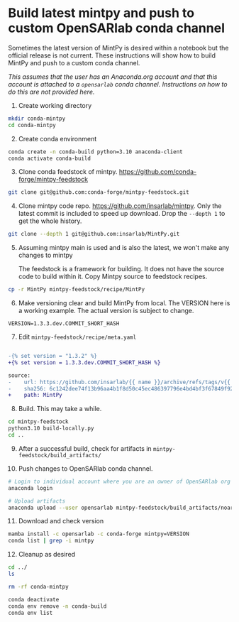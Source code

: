 # Build latest mintpy and push to custom OpenSARlab conda channel

Sometimes the latest version of MintPy is desired within a notebook but the official release is not current. These instructions will show how to build MintPy and push to a custom conda channel.

_This assumes that the user has an Anaconda.org account and that this account is attached to a `opensarlab` conda channel. Instructions on how to do this are not provided here._

1. Create working directory

```bash
mkdir conda-mintpy
cd conda-mintpy
```

2. Create conda environment

```bash
conda create -n conda-build python=3.10 anaconda-client
conda activate conda-build
```

3. Clone conda feedstock of mintpy. https://github.com/conda-forge/mintpy-feedstock

```bash
git clone git@github.com:conda-forge/mintpy-feedstock.git
```

4. Clone mintpy code repo. https://github.com/insarlab/mintpy. Only the latest commit is included to speed up download. Drop the `--depth 1` to get the whole history.

```bash
git clone --depth 1 git@github.com:insarlab/MintPy.git
```

5. Assuming mintpy main is used and is also the latest, we won't make any changes to mintpy

    The feedstock is a framework for building. It does not have the source code to build within it. Copy Mintpy source to feedstock recipes.

```bash
cp -r MintPy mintpy-feedstock/recipe/MintPy
```

6. Make versioning clear and build MintPy from local. The VERSION here is a working example. The actual version is subject to change.

```text
VERSION=1.3.3.dev.COMMIT_SHORT_HASH
```

7. Edit `mintpy-feedstock/recipe/meta.yaml` 

```diff

-{% set version = "1.3.2" %}
+{% set version = 1.3.3.dev.COMMIT_SHORT_HASH %}

source:
-    url: https://github.com/insarlab/{{ name }}/archive/refs/tags/v{{ version }}.tar.gz
-    sha256: 6c1242dee74f13b96aa4b1f8d50c45ec486397796e4bd4bf3f67849f921bfe7f
+    path: MintPy
```

8. Build. 
    This may take a while.

```bash
cd mintpy-feedstock
python3.10 build-locally.py
cd ..
```

9. After a successful build, check for artifacts in `mintpy-feedstock/build_artifacts/`

10. Push changes to OpenSARlab conda channel.

```bash
# Login to individual account where you are an owner of OpenSARlab org
anaconda login

# Upload artifacts
anaconda upload --user opensarlab mintpy-feedstock/build_artifacts/noarch/mintpy-*.tar.bz2
```

11. Download and check version

```bash
mamba install -c opensarlab -c conda-forge mintpy=VERSION
conda list | grep -i mintpy
```

12. Cleanup as desired

```bash
cd ../
ls

rm -rf conda-mintpy

conda deactivate
conda env remove -n conda-build
conda env list
```
